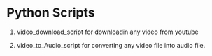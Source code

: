 # Python Scripts 

1. video_download_script for downloadin any video from youtube

2. video_to_Audio_script for converting any video file into audio file.
